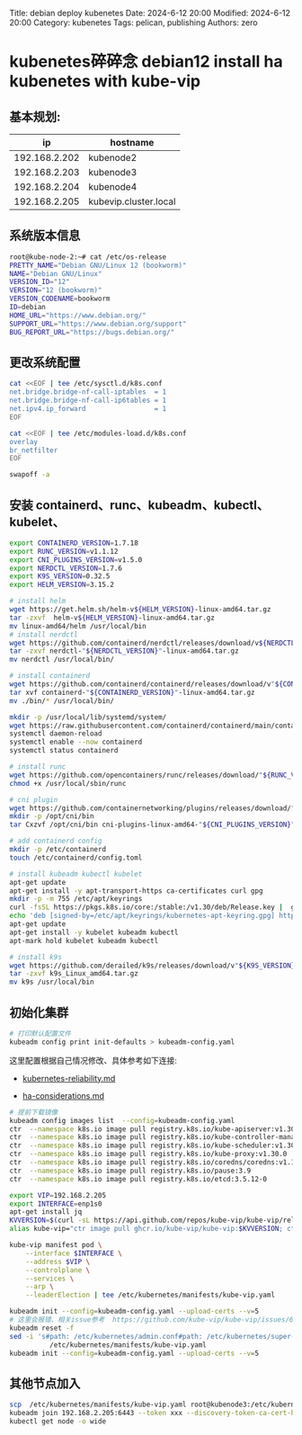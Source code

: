 Title: debian deploy kubenetes 
Date: 2024-6-12 20:00
Modified: 2024-6-12 20:00
Category: kubenetes
Tags: pelican, publishing
Authors: zero

# kubenetes碎碎念 debian12 install  ha kubenetes with kube-vip 

## 基本规划:

|    ip    | hostname |
| -------- | ------- |
| 192.168.2.202 | kubenode2 |
| 192.168.2.203 | kubenode3 |
| 192.168.2.204 | kubenode4 | 
| 192.168.2.205 | kubevip.cluster.local | 

## 系统版本信息
```sh
root@kube-node-2:~# cat /etc/os-release
PRETTY_NAME="Debian GNU/Linux 12 (bookworm)"
NAME="Debian GNU/Linux"
VERSION_ID="12"
VERSION="12 (bookworm)"
VERSION_CODENAME=bookworm
ID=debian
HOME_URL="https://www.debian.org/"
SUPPORT_URL="https://www.debian.org/support"
BUG_REPORT_URL="https://bugs.debian.org/"
```

## 更改系统配置
```sh
cat <<EOF | tee /etc/sysctl.d/k8s.conf
net.bridge.bridge-nf-call-iptables  = 1
net.bridge.bridge-nf-call-ip6tables = 1
net.ipv4.ip_forward                 = 1
EOF

cat <<EOF | tee /etc/modules-load.d/k8s.conf
overlay
br_netfilter
EOF

swapoff -a
```

## 安装 containerd、runc、kubeadm、kubectl、kubelet、
```sh
export CONTAINERD_VERSION=1.7.18
export RUNC_VERSION=v1.1.12
export CNI_PLUGINS_VERSION=v1.5.0
export NERDCTL_VERSION=1.7.6
export K9S_VERSION=0.32.5
export HELM_VERSION=3.15.2

# install helm 
wget https://get.helm.sh/helm-v${HELM_VERSION}-linux-amd64.tar.gz
tar -zxvf  helm-v${HELM_VERSION}-linux-amd64.tar.gz
mv linux-amd64/helm /usr/local/bin
# install nerdctl
wget https://github.com/containerd/nerdctl/releases/download/v${NERDCTL_VERSION}/nerdctl-"${NERDCTL_VERSION}"-linux-amd64.tar.gz
tar -zxvf nerdctl-"${NERDCTL_VERSION}"-linux-amd64.tar.gz
mv nerdctl /usr/local/bin/

# install containerd
wget https://github.com/containerd/containerd/releases/download/v"${CONTAINERD_VERSION}"/containerd-"${CONTAINERD_VERSION}"-linux-amd64.tar.gz
tar xvf containerd-"${CONTAINERD_VERSION}"-linux-amd64.tar.gz
mv ./bin/* /usr/local/bin/

mkdir -p /usr/local/lib/systemd/system/
wget https://raw.githubusercontent.com/containerd/containerd/main/containerd.service -O "/usr/local/lib/systemd/system/containerd.service"
systemctl daemon-reload
systemctl enable --now containerd
systemctl status containerd

# install runc
wget https://github.com/opencontainers/runc/releases/download/"${RUNC_VERSION}"/runc.amd64 -O "/usr/local/sbin/runc"
chmod +x /usr/local/sbin/runc

# cni plugin
wget https://github.com/containernetworking/plugins/releases/download/"${CNI_PLUGINS_VERSION}"/cni-plugins-linux-amd64-"${CNI_PLUGINS_VERSION}".tgz
mkdir -p /opt/cni/bin
tar Cxzvf /opt/cni/bin cni-plugins-linux-amd64-"${CNI_PLUGINS_VERSION}".tgz

# add containerd config 
mkdir -p /etc/containerd
touch /etc/containerd/config.toml

# install kubeadm kubectl kubelet 
apt-get update
apt-get install -y apt-transport-https ca-certificates curl gpg
mkdir -p -m 755 /etc/apt/keyrings
curl -fsSL https://pkgs.k8s.io/core:/stable:/v1.30/deb/Release.key |  gpg --dearmor -o /etc/apt/keyrings/kubernetes-apt-keyring.gpg
echo 'deb [signed-by=/etc/apt/keyrings/kubernetes-apt-keyring.gpg] https://pkgs.k8s.io/core:/stable:/v1.30/deb/ /' |  tee /etc/apt/sources.list.d/kubernetes.list
apt-get update
apt-get install -y kubelet kubeadm kubectl
apt-mark hold kubelet kubeadm kubectl

# install k9s 
wget https://github.com/derailed/k9s/releases/download/v"${K9S_VERSION}"/k9s_Linux_amd64.tar.gz
tar -zxvf k9s_Linux_amd64.tar.gz
mv k9s /usr/local/bin
```

## 初始化集群
```sh
# 打印默认配置文件
kubeadm config print init-defaults > kubeadm-config.yaml
```
这里配置根据自己情况修改、具体参考如下连接:

  - [kubernetes-reliability.md](https://github.com/kubernetes-sigs/kubespray/blob/b77f2075128397cda7165e31f930e0f2b6ffe535/docs/kubernetes-reliability.md)

  - [ha-considerations.md](https://github.com/kubernetes/kubeadm/blob/main/docs/ha-considerations.md)

```sh
# 提前下载镜像
kubeadm config images list  --config=kubeadm-config.yaml
ctr  --namespace k8s.io image pull registry.k8s.io/kube-apiserver:v1.30.0
ctr  --namespace k8s.io image pull registry.k8s.io/kube-controller-manager:v1.30.0
ctr  --namespace k8s.io image pull registry.k8s.io/kube-scheduler:v1.30.0
ctr  --namespace k8s.io image pull registry.k8s.io/kube-proxy:v1.30.0
ctr  --namespace k8s.io image pull registry.k8s.io/coredns/coredns:v1.11.1
ctr  --namespace k8s.io image pull registry.k8s.io/pause:3.9
ctr  --namespace k8s.io image pull registry.k8s.io/etcd:3.5.12-0

export VIP=192.168.2.205
export INTERFACE=enp1s0
apt-get install jq 
KVVERSION=$(curl -sL https://api.github.com/repos/kube-vip/kube-vip/releases | jq -r ".[0].name")
alias kube-vip="ctr image pull ghcr.io/kube-vip/kube-vip:$KVVERSION; ctr run --rm --net-host ghcr.io/kube-vip/kube-vip:$KVVERSION vip /kube-vip"

kube-vip manifest pod \
    --interface $INTERFACE \
    --address $VIP \
    --controlplane \
    --services \
    --arp \
    --leaderElection | tee /etc/kubernetes/manifests/kube-vip.yaml

kubeadm init --config=kubeadm-config.yaml --upload-certs --v=5
# 这里会报错、相关issue参考  https://github.com/kube-vip/kube-vip/issues/684、更改下kube-vip配置重新初始化即可、reset之后上面kube-vip的要重新跑一下
kubeadm reset -f
sed -i 's#path: /etc/kubernetes/admin.conf#path: /etc/kubernetes/super-admin.conf#' \
          /etc/kubernetes/manifests/kube-vip.yaml
kubeadm init --config=kubeadm-config.yaml --upload-certs --v=5
```

## 其他节点加入
```sh
scp  /etc/kubernetes/manifests/kube-vip.yaml root@kubenode3:/etc/kubernetes/manifests
kubeadm join 192.168.2.205:6443 --token xxx --discovery-token-ca-cert-hash sha256:xxx  --control-plane --certificate-key xxx --v=5
kubectl get node -o wide 
```

